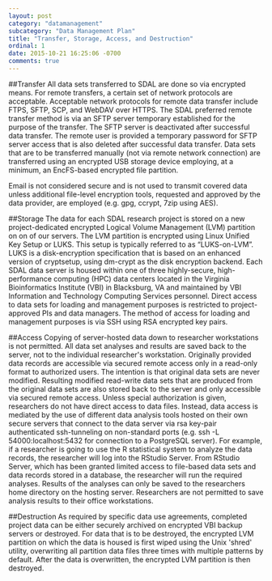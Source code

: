 ```yaml
---
layout: post
category: "datamanagement"
subcategory: "Data Management Plan"
title: "Transfer, Storage, Access, and Destruction"
ordinal: 1
date: 2015-10-21 16:25:06 -0700
comments: true
---
```


##Transfer
All data sets transferred to SDAL are done so via encrypted means. For remote transfers, a certain set of network protocols are acceptable. Acceptable network protocols for remote data transfer include FTPS, SFTP, SCP, and WebDAV over HTTPS. The SDAL preferred remote transfer method is via an SFTP server temporary established for the purpose of the transfer. The SFTP server is deactivated after successful data transfer. The remote user is provided a temporary password for SFTP server access that is also deleted after successful data transfer. Data sets that are to be transferred manually (not via remote network connection) are transferred using an encrypted USB storage device employing, at a minimum, an EncFS-based encrypted file partition.

Email is not considered secure and is not used to transmit covered data unless additional file-level encryption tools, requested and approved by the data provider, are employed (e.g. gpg, ccrypt, 7zip using AES).

##Storage
The data for each SDAL research project is stored on a new project-dedicated encrypted Logical Volume Management (LVM) partition on on of our servers. The LVM partition is encrypted using Linux Unified Key Setup or LUKS. This setup is typically referred to as “LUKS-on-LVM”. LUKS is a disk-encryption specification that is based on an enhanced version of cryptsetup, using dm-crypt as the disk encryption backend. Each SDAL data server is housed within one of three highly-secure, high-performance computing (HPC) data centers located in the Virginia Bioinformatics Institute (VBI) in Blacksburg, VA and maintained by VBI Information and Technology Computing Services personnel. Direct access to data sets for loading and management purposes is restricted to project-approved PIs and data managers. The method of access for loading and management purposes is via SSH using RSA encrypted key pairs.

##Access
Copying of server-hosted data down to researcher workstations is not permitted.  All data set analyses and results are saved back to the server, not to the individual researcher's workstation. Originally provided data records are accessible via secured remote access only in a read-only format to authorized users. The intention is that original data sets are never modified. Resulting modified read-write data sets that are produced from the original data sets are also stored back to the server and only accessible via secured remote access. Unless special authorization is given, researchers do not have direct access to data files. Instead, data access is mediated by the use of different data analysis tools hosted on their own secure servers that connect to the data server via rsa key-pair authenticated ssh-tunneling on non-standard ports (e.g. ssh -L 54000:localhost:5432 for connection to a PostgreSQL server). For example, if a researcher is going to use the R statistical system to analyze the data records, the researcher will log into the RStudio Server. From RStudio Server, which has been granted limited access to file-based data sets and data records stored in a database, the researcher will run the required analyses. Results of the analyses can only be saved to the researchers home directory on the hosting server. Researchers are not permitted to save analysis results to their office workstations.

##Destruction
As required by specific data use agreements, completed project data can be either securely archived on encrypted VBI backup servers or destroyed. For data that is to be destroyed, the encrypted LVM partition on which the data is housed is first wiped using the Unix 'shred' utility, overwriting all partition data files three times with multiple patterns by default. After the data is overwritten, the encrypted LVM partition is then destroyed.
